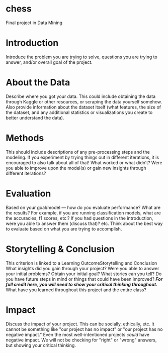 # chess
Final project in Data Mining

# Introduction
Introduce the problem you are trying to solve, questions you are trying to answer, and/or overall goal of the project.

# About the Data
Describe where you got your data. This could include obtaining the data through Kaggle or other resources, or scraping the data yourself somehow.
Also provide information about the dataset itself (what features, the size of the dataset, and any additional statistics or visualizations you create to better understand the data).

# Methods
This should include descriptions of any pre-processing steps and the modeling. If you experiment by trying things out in different iterations, it is encouraged to also talk about all of that! What worked or what didn’t? Were you able to improve upon the model(s) or gain new insights through different iterations?

# Evaluation
Based on your goal/model — how do you evaluate performance? What are the results?
For example, if you are running classification models, what are the accuracies, f1 scores, etc.? If you had questions in the introduction, were you able to answer them (discuss that)? etc.
Think about the best way to evaluate based on what you are trying to accomplish.

# Storytelling & Conclusion
This criterion is linked to a Learning OutcomeStorytelling and Conclusion
What insights did you gain through your project? Were you able to answer your initial problems? Obtain your initial goal? What stories can you tell? Do you have future steps in mind or things that could have been improved? ***For full credit here, you will need to show your critical thinking throughout.***
What have you learned throughout this project and the entire class?

# Impact
Discuss the impact of your project. This can be socially, ethically, etc. It cannot be something like "our project has no impact" or "our project has no negative impact." Even the most well-intentioned projects *could* have negative impact. We will not be checking for "right" or "wrong" answers, but showing your critical thinking.
